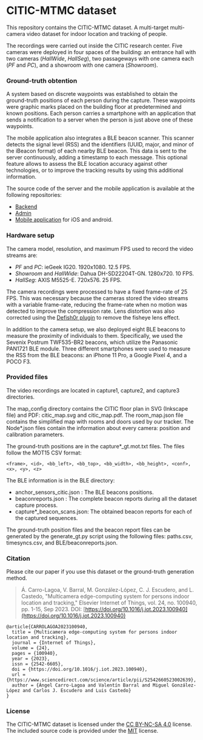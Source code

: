 # CITIC-MTMC dataset

This repository contains the CITIC-MTMC dataset. A multi-target multi-camera video dataset for indoor location and tracking of people.

The recordings were carried out inside the CITIC research center. Five cameras were deployed in four spaces of the building: an entrance hall with two cameras (*HallWide*, *HallSeg*), two passageways with one camera each (*PF* and *PC*), and a showroom with one camera (*Showroom*).

### Ground-truth obtention

A system based on discrete waypoints was established to obtain the ground-truth positions of each person during the capture. These waypoints were graphic marks placed on the building floor at predetermined and known positions. Each person carries a smartphone with an application that sends a notification to a server when the person is just above one of these waypoints.

The mobile application also integrates a BLE beacon scanner. This scanner detects the signal level (RSS) and the identifiers (UUID, major, and minor of the iBeacon format) of each nearby BLE beacon. This data is sent to the server continuously, adding a timestamp to each message. This optional feature allows to assess the BLE location accuracy against other technologies, or to improve the tracking results by using this additional information.

The source code of the server and the mobile application is available at the following repositories:

 - [Backend](https://github.com/GTEC-UDC/checkpoint-manager-backend)
 - [Admin](https://github.com/GTEC-UDC/checkpoint-manager-admin)
 - [Mobile application](https://github.com/GTEC-UDC/CheckpointManagerNative) for iOS and android.


### Hardware setup

The camera model, resolution, and maximum FPS used to record the video streams are:

 - *PF* and *PC*: ieGeek IG20. 1920x1080. 12.5 FPS.
 - *Showroom* and *HallWide*: Dahua DH-SD22204T-GN. 1280x720. 10 FPS.
 - *HallSeg*: AXIS M5525-E. 720x576. 25 FPS.

The camera recordings were processed to have a fixed frame-rate of 25 FPS. This was necessary because the cameras stored the video streams with a variable frame-rate, reducing the frame-rate when no motion was detected to improve the compression rate. Lens distortion was also corrected using the [Defish0r plugin](https://frei0r.dyne.org/) to remove the fisheye lens effect.

In addition to the camera setup, we also deployed eight BLE beacons to measure the proximity of individuals to them. Specifically, we used the Sevenix Postrum TWF535-BR2 beacons, which utilize the Panasonic PAN1721 BLE module.
Three  different smartphones were used to measure the RSS from the BLE beacons: an iPhone 11 Pro, a Google Pixel 4, and a POCO F3.


### Provided files

The video recordings are located in capture1, capture2, and capture3 directories.

The map_config directory contains the CITIC floor plan in SVG (Inkscape file) and PDF: citic_map.svg and citic_map.pdf.
The room_map.json file contains the simplified map with rooms and doors used by our tracker.
The Node*.json files contain the information about every camera: position and calibration parameters.

The ground-truth positions are in the capture*_gt.mot.txt files. The files follow the MOT15 CSV format:

    <frame>, <id>, <bb_left>, <bb_top>, <bb_width>, <bb_height>, <conf>, <x>, <y>, <z>


The BLE information is in the BLE directory:

 - anchor_sensors_citic.json : The BLE beacons positions.
 - beaconreports.json : The complete beacon reports during all the dataset capture process.
 - capture*_beacon_scans.json: The obtained beacon reports for each of the captured sequences.


The ground-truth position files and the beacon report files can be generated by the generate_gt.py script using the following files: paths.csv, timesyncs.csv, and BLE/beaconreports.json.

### Citation 

Please cite our paper if you use this dataset or the ground-truth generation method.

 > Á. Carro-Lagoa, V. Barral, M. González-López, C. J. Escudero, and L. Castedo, "Multicamera edge-computing system for persons indoor location and tracking," Elsevier Internet of Things, vol. 24, no. 100940, pp. 1-15, Sep 2023. DOI: [https://doi.org/10.1016/j.iot.2023.100940](https://doi.org/10.1016/j.iot.2023.100940)

```
@article{CARROLAGOA2023100940,
  title = {Multicamera edge-computing system for persons indoor location and tracking},
  journal = {Internet of Things},
  volume = {24},
  pages = {100940},
  year = {2023},
  issn = {2542-6605},
  doi = {https://doi.org/10.1016/j.iot.2023.100940},
  url = {https://www.sciencedirect.com/science/article/pii/S2542660523002639},
  author = {Ángel Carro-Lagoa and Valentín Barral and Miguel González-López and Carlos J. Escudero and Luis Castedo}
}
```

### License

The CITIC-MTMC dataset is licensed under the [CC BY-NC-SA 4.0](http://creativecommons.org/licenses/by-nc-sa/4.0/) license. The included source code is provided under the [MIT](CODE_LICENSE) license.

